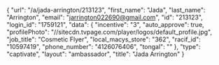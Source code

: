 {
    "url": "\/a\/jada-arrington\/213123",
    "first_name": "Jada",
    "last_name": "Arrington",
    "email": "jarrington022690@gmail.com",
    "id": "213123",
    "login_id": "1759121",
    "data": {
        "incentive": "3",
        "auto_approve": true,
        "profilePhoto": "\/\/sitecdn.tvpage.com\/player\/logos\/default_profile.jpg",
        "job_title": "Cosmetic Flyer",
        "local_macys_store": "362",
        "racif_id": "10597419",
        "phone_number": "4126076406",
        "tongal": ""
    },
    "type": "captivate",
    "layout": "ambassador",
    "title": "Jada Arrington"
}